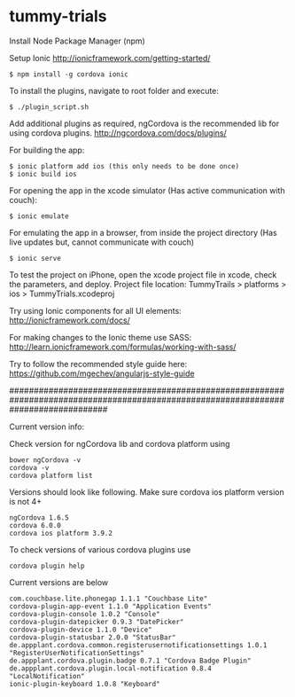 # tummy-trials

Install Node Package Manager (npm)

Setup Ionic http://ionicframework.com/getting-started/

    $ npm install -g cordova ionic

To install the plugins, navigate to root folder and execute: 

    $ ./plugin_script.sh
    
Add additional plugins as required, ngCordova is the recommended lib for using cordova plugins. http://ngcordova.com/docs/plugins/ 

For building the app:

    $ ionic platform add ios (this only needs to be done once)
    $ ionic build ios

For opening the app in the xcode simulator (Has active communication with couch):

    $ ionic emulate 

For emulating the app in a browser, from inside the project directory (Has live updates but, cannot communicate with couch)

    $ ionic serve

To test the project on iPhone, open the xcode project file in xcode, check the parameters, and deploy.
Project file location: TummyTrails > platforms > ios > TummyTrials.xcodeproj

Try using Ionic components for all UI elements: http://ionicframework.com/docs/

For making changes to the Ionic theme use SASS: http://learn.ionicframework.com/formulas/working-with-sass/

Try to follow the recommended style guide here: https://github.com/mgechev/angularjs-style-guide

####################################################################################################################################

Current version info:

Check version for ngCordova lib and cordova platform using

    bower ngCordova -v
    cordova -v
    cordova platform list

Versions should look like following. Make sure cordova ios platform version is not 4+

    ngCordova 1.6.5
    cordova 6.0.0
    cordova ios platform 3.9.2

To check versions of various cordova plugins use
    
    cordova plugin help 
    
Current versions are below

    com.couchbase.lite.phonegap 1.1.1 "Couchbase Lite"
    cordova-plugin-app-event 1.1.0 "Application Events"
    cordova-plugin-console 1.0.2 "Console"
    cordova-plugin-datepicker 0.9.3 "DatePicker"
    cordova-plugin-device 1.1.0 "Device"
    cordova-plugin-statusbar 2.0.0 "StatusBar"
    de.appplant.cordova.common.registerusernotificationsettings 1.0.1 "RegisterUserNotificationSettings"
    de.appplant.cordova.plugin.badge 0.7.1 "Cordova Badge Plugin"
    de.appplant.cordova.plugin.local-notification 0.8.4 "LocalNotification"
    ionic-plugin-keyboard 1.0.8 "Keyboard"
